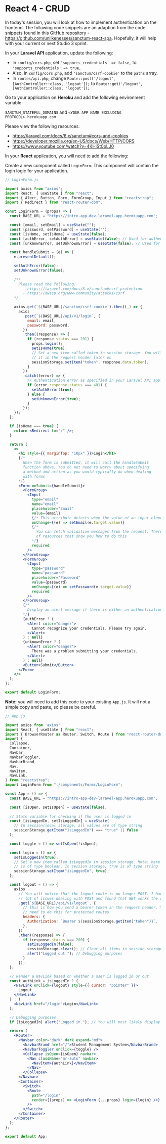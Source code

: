 # React 4 - CRUD

In today's session, you will look at how to implement authentication on the frontend. The following code snippets are an adaption from the code snippets found in this GitHub repository - https://github.com/unlikenesses/sanctum-react-spa. Hopefully, it will help with your current or next Studio 3 sprint.

In your **Laravel API** application, update the following:

- In `config/cors.php`, set `'supports_credentials' => false,` to `'supports_credentials' => true,`
- Also, in `config/cors.php`, add `'sanctum/csrf-cookie'` to the `paths` array.
- In `routes/api.php`, change `Route::post('/logout', [AuthController::class, 'logout']);` to `Route::get('/logout', [AuthController::class, 'logout']);`

Go to your application on **Heroku** and add the following environment variable:

`SANCTUM_STATEFUL_DOMAINS` and `<YOUR APP NAME EXCLUDING PROTOCOL>.herokuapp.com`



Please view the following resources:
- https://laravel.com/docs/8.x/sanctum#cors-and-cookies
- https://developer.mozilla.org/en-US/docs/Web/HTTP/CORS
- https://www.youtube.com/watch?v=4KHiSt0oLJ0

In your **React** application, you will need to add the following:

Create a new component called `LoginForm`. This component will contain the login logic for your application.

```jsx
// LoginForm.js

import axios from "axios";
import React, { useState } from "react";
import { Alert, Button, Form, FormGroup, Input } from "reactstrap";
import { Redirect } from "react-router-dom";

const LoginForm = (props) => {
  const BASE_URL = "https://intro-app-dev-laravel-app.herokuapp.com";

  const [email, setEmail] = useState("");
  const [password, setPassword] = useState("");
  const [isHome, setIsHome] = useState(false);
  const [authError, setAuthError] = useState(false); // Used for authentication errors
  const [unknownError, setUnknownError] = useState(false); // Used for network errors

  const handleSubmit = (e) => {
    e.preventDefault();

    setAuthError(false);
    setUnknownError(false);
    
    /** 
      Please read the following:
        - https://laravel.com/docs/8.x/sanctum#csrf-protection
        - https://owasp.org/www-community/attacks/csrf
    */

    axios.get(`${BASE_URL}/sanctum/csrf-cookie`).then((_) => {
      axios
        .post(`${BASE_URL}/api/v1/login`, {
          email: email,
          password: password,
        })
        .then((response) => {
          if (response.status === 201) {
            props.login();
            setIsHome(true);
            // Set a new item called token in session storage. You will send 
            // it in the request header later on
            sessionStorage.setItem("token", response.data.token); 
          }
        })
        .catch((error) => {
          // Authentication error as specified in your Laravel API application
          if (error.response.status === 401) {
            setAuthError(true);
          } else {
            setUnknownError(true);
          }
        });
    });
  };

  if (isHome === true) {
    return <Redirect to="/" />;
  }

  return (
    <>
      <h1 style={{ marginTop: "10px" }}>Login</h1>
      {/* 
        When the form is submitted, it will call the handleSubmit 
        function above. You do not need to worry about specifying
        a method and action as you would typically do when dealing 
        with forms
      */}
      <Form onSubmit={handleSubmit}> 
        <FormGroup>
          <Input
            type="email"
            name="email"
            placeholder="Email"
            value={email} 
            {/* This attribute detects when the value of an input element changes */}
            onChange={(e) => setEmail(e.target.value)} 
            {/* 
              You can fetch validation messages from the request. There are plenty 
              of resources that show you how to do this 
            */}
            required 
          />
        </FormGroup>
        <FormGroup>
          <Input
            type="password"
            name="password"
            placeholder="Password"
            value={password}
            onChange={(e) => setPassword(e.target.value)}
            required
          />
        </FormGroup>
        {/* 
          Display an alert message if there is either an authentication or network error
        */}
        {authError ? (
          <Alert color="danger">
            Cannot recognize your credentials. Please try again.
          </Alert>
        ) : null}
        {unknownError ? (
          <Alert color="danger">
            There was a problem submitting your credentials.
          </Alert>
        ) : null}
        <Button>Submit</Button>
      </Form>
    </>
  );
};

export default LoginForm;
```

**Note:** you will need to add this code to your existing `App.js`. It will not a simple copy and paste, so please be careful.

```jsx
// App.js

import axios from 'axios'
import React, { useState } from "react";
import { BrowserRouter as Router, Switch, Route } from "react-router-dom";
import {
  Collapse,
  Container,
  Navbar,
  NavbarToggler,
  NavbarBrand,
  Nav,
  NavItem,
  NavLink,
} from "reactstrap";
import LoginForm from "./components/Forms/LoginForm";

const App = () => {
  const BASE_URL = "https://intro-app-dev-laravel-app.herokuapp.com";

  const [isOpen, setIsOpen] = useState(false);
  
  // State variable for checking if the user is logged in
  const [isLoggedIn, setIsLoggedIn] = useState( 
    // In session/local storage, all values are of type string
    sessionStorage.getItem("isLoggedIn") === "true" || false 
  );

  const toggle = () => setIsOpen(!isOpen);

  const login = () => {
    setIsLoggedIn(true);
    // Set a new item called isLoggedIn in session storage. Note: here true 
    // is of type boolean. In session storage, true is of type string
    sessionStorage.setItem("isLoggedIn", true); 
  };

  const logout = () => {
    axios
      // You will notice that the logout route is no longer POST. I had a 
      // lot of issues dealing with POST and found that GET works the same
      .get(`${BASE_URL}/api/v1/logout`, { 
        // This is how you send a bearer token in the request header. You only 
        // need to do this for protected routes
        headers: { 
          Authorization: `Bearer ${sessionStorage.getItem("token")}`,
        },
      })
      .then((response) => {
        if (response.status === 200) {
          setIsLoggedIn(false);
          sessionStorage.clear(); // Clear all items in session storage
          alert("Logged out."); // Debugging purposes
        }
      });
  };

  // Render a NavLink based on whether a user is logged in or out
  const authLink = isLoggedIn ? (
    <NavLink onClick={logout} style={{ cursor: "pointer" }}> 
      Logout
    </NavLink>
  ) : (
    <NavLink href="/login">Login</NavLink>
  );

  // Debugging purposes
  if (isLoggedIn) alert("Logged in."); // You will most likely display your API data tables

  return (
    <Router>
      <Navbar color="dark" dark expand="md">
        <NavbarBrand href="/">Student Management System</NavbarBrand>
        <NavbarToggler onClick={toggle} />
        <Collapse isOpen={isOpen} navbar>
          <Nav className="mr-auto" navbar>
            <NavItem>{authLink}</NavItem>
          </Nav>
        </Collapse>
      </Navbar>
      <Container>
        <Switch>
          <Route
            path="/login"
            render={(props) => <LoginForm {...props} login={login} />}
          />
        </Switch>
      </Container>
    </Router>
  );
};

export default App;
```
